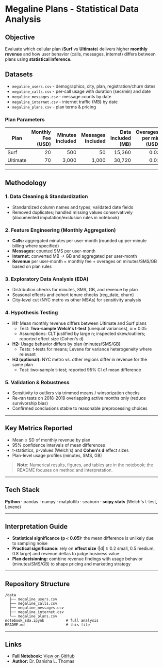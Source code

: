 # Megaline Plans - Statistical Data Analysis

## Objective
Evaluate which cellular plan (**Surf** vs **Ultimate**) delivers higher **monthly revenue** and how user behavior (calls, messages, internet) differs between plans using **statistical inference**.

## Datasets
- `megaline_users.csv` - demographics, city, plan, registration/churn dates  
- `megaline_calls.csv` - per-call usage with duration (sec/min) and date  
- `megaline_messages.csv` - message counts by date  
- `megaline_internet.csv` - internet traffic (MB) by date  
- `megaline_plans.csv` - plan terms & pricing

### Plan Parameters
| Plan | Monthly Fee (USD) | Minutes Included | Messages Included | Data Included (MB) | Overages: per min (USD) | per message (USD) | per GB (USD) |
|---|---:|---:|---:|---:|---:|---:|---:|
| Surf | 20 | 500 | 50 | 15,360 | 0.03 | 0.03 | 10 |
| Ultimate | 70 | 3,000 | 1,000 | 30,720 | 0.01 | 0.01 | 7 |

---

## Methodology

### 1. Data Cleaning & Standardization
- Standardized column names and types; validated date fields
- Removed duplicates; handled missing values conservatively (documented imputation/exclusion rules in notebook)

### 2. Feature Engineering (Monthly Aggregation)
- **Calls:** aggregated minutes per user-month (rounded up per-minute billing where specified)
- **Messages:** counted SMS per user-month
- **Internet:** converted MB → GB and aggregated per user-month
- **Revenue** per user-month = monthly fee + overages on minutes/SMS/GB based on plan rules

### 3. Exploratory Data Analysis (EDA)
- Distribution checks for minutes, SMS, GB, and revenue by plan
- Seasonal effects and cohort tenure checks (reg_date, churn)
- City-level cut (NYC metro vs other MSAs) for sensitivity analysis

### 4. Hypothesis Testing
- **H1:** Mean monthly revenue differs between Ultimate and Surf plans
  - Test: **Two-sample Welch's t-test** (unequal variances), α = 0.05
  - Assumptions: CLT justified by large n; inspected skew/outliers; reported effect size (Cohen's d)
- **H2:** Usage behavior differs by plan (minutes/SMS/GB)
  - Tests: t-tests for means; Levene for variance heterogeneity where relevant
- **H3 (optional):** NYC metro vs. other regions differ in revenue for the same plan
  - Test: two-sample t-test; reported 95% CI of mean difference

### 5. Validation & Robustness
- Sensitivity to outliers via trimmed means / winsorization checks
- Re-ran tests on 2018-2019 overlapping active months only (reduce survivorship bias)
- Confirmed conclusions stable to reasonable preprocessing choices

---

## Key Metrics Reported
- Mean ± SD of monthly revenue by plan  
- 95% confidence intervals of mean differences  
- t-statistics, p-values (Welch's) and **Cohen's d** effect sizes  
- Plan-level usage profiles (minutes, SMS, GB)

> **Note:** Numerical results, figures, and tables are in the notebook; the README focuses on method and interpretation.

---

## Tech Stack
**Python** · pandas · numpy · matplotlib · seaborn · **scipy.stats** (Welch's t-test, Levene)

---

## Interpretation Guide
- **Statistical significance (p < 0.05):** the mean difference is unlikely due to sampling noise
- **Practical significance:** rely on **effect size** (|d| ≥ 0.2 small, 0.5 medium, 0.8 large) and revenue deltas to judge business value
- **Plan decisioning:** combine revenue findings with usage behavior (minutes/SMS/GB) to shape pricing and marketing strategy

---

## Repository Structure
```
/data
  ├── megaline_users.csv
  ├── megaline_calls.csv
  ├── megaline_messages.csv
  ├── megaline_internet.csv
  └── megaline_plans.csv
notebook_sda.ipynb          # full analysis
README.md                   # this file
```

---

## Links
- **Full Notebook:** [View on GitHub](#)  
- **Author:** Dr. Danisha L. Thomas
